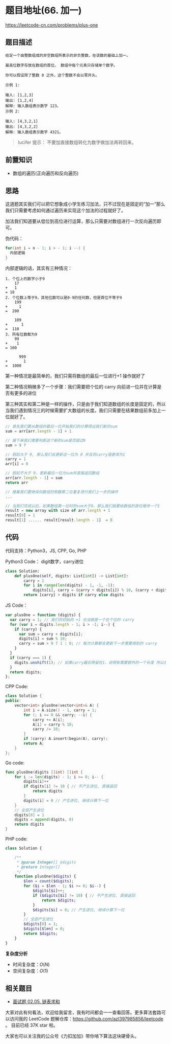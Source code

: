 # 题目地址(66. 加一)

https://leetcode-cn.com/problems/plus-one

## 题目描述

```
给定一个由整数组成的非空数组所表示的非负整数，在该数的基础上加一。

最高位数字存放在数组的首位， 数组中每个元素只存储单个数字。

你可以假设除了整数 0 之外，这个整数不会以零开头。

示例 1:

输入: [1,2,3]
输出: [1,2,4]
解释: 输入数组表示数字 123。
示例 2:

输入: [4,3,2,1]
输出: [4,3,2,2]
解释: 输入数组表示数字 4321。
```

> lucifer 提示： 不要加直接数组转化为数字做加法再转回来。

## 前置知识

- 数组的遍历(正向遍历和反向遍历)

## 思路

这道题其实我们可以把它想象成小学生练习加法，只不过现在是固定的“加一”那么我们只需要考虑如何通过遍历来实现这个加法的过程就好了。

加法我们知道要从低位到高位进行运算，那么只需要对数组进行一次反向遍历即可。

伪代码：

```java
for(int i = n - 1; i > - 1; i --) {
  内部逻辑
}

```

内部逻辑的话，其实有三种情况：

```
1. 个位上的数字小于9
    17
+   1
= 18
2. 个位数上等于9，其他位数可以是0-9的任何数，但是首位不等于9
    199
+     1
=  200

    109
+      1
=  110
3. 所有位数都为9
    99
+    1
= 100

      999
+       1
=  1000
```

第一种情况是最简单的，我们只需将数组的最后一位进行+1 操作就好了

第二种情况稍微多了一个步骤：我们需要把个位的 carry 向前进一位并在计算是否有更多的进位

第三种其实和第二种是一样的操作，只是由于我们知道数组的长度是固定的，所以当我们遇到情况三的时候需要扩大数组的长度。我们只需要在结果数组前多加上一位就好了。

```js
// 首先我们要从数组的最后一位开始我们的计算得出我们新的sum
sum = arr[arr.length - 1] + 1

// 接下来我们需要判断这个新的sum是否超过9
sum > 9 ?

// 假如大于 9, 那么我们会更新这一位为 0 并且将carry值更改为1
carry = 1
arr[i] = 0

// 假如不大于 9，更新最后一位为sum并直接返回数组
arr[arr.length - 1] = sum
return arr

// 接着我们要继续向数组的倒数第二位重复进行我们上一步的操作
...

// 当我们完成以后，如果数组第一位时的sum大于0，那么我们就要给数组的首位增添一个1
result = new array with size of arr.length + 1
result[0] = 1
result[1] ...... result[result.length - 1]  = 0
```

## 代码

代码支持：Python3，JS, CPP, Go, PHP

Python3 Code：
digit数字，carry进位

```py
class Solution:
    def plusOne(self, digits: List[int]) -> List[int]:
        carry = 1
        for i in range(len(digits) - 1, -1, -1):
            digits[i], carry = (carry + digits[i]) % 10, (carry + digits[i]) // 10
        return [carry] + digits if carry else digits
```

JS Code：

```js
var plusOne = function (digits) {
  var carry = 1; // 我们将初始的 +1 也当做是一个在个位的 carry
  for (var i = digits.length - 1; i > -1; i--) {
    if (carry) {
      var sum = carry + digits[i];
      digits[i] = sum % 10;
      carry = sum > 9 ? 1 : 0; // 每次计算都会更新下一步需要用到的 carry
    }
  }
  if (carry === 1) {
    digits.unshift(1); // 如果carry最后停留在1，说明有需要额外的一个长度 所以我们就在首位增添一个 1
  }
  return digits;
};
```

CPP Code:

```cpp
class Solution {
public:
    vector<int> plusOne(vector<int>& A) {
        int i = A.size() - 1, carry = 1;
        for (; i >= 0 && carry; --i) {
            carry += A[i];
            A[i] = carry % 10;
            carry /= 10;
        }
        if (carry) A.insert(begin(A), carry);
        return A;
    }
};
```

Go code:

```go
func plusOne(digits []int) []int {
	for i := len(digits) - 1; i >= 0; i-- {
		digits[i]++
		if digits[i] != 10 { // 不产生进位, 直接返回
			return digits
		}
		digits[i] = 0 // 产生进位, 继续计算下一位
	}
	// 全部产生进位
	digits[0] = 1
	digits = append(digits, 0)
	return digits
}
```

PHP code:

```php
class Solution {

    /**
     * @param Integer[] $digits
     * @return Integer[]
     */
    function plusOne($digits) {
        $len = count($digits);
        for ($i = $len - 1; $i >= 0; $i--) {
            $digits[$i]++;
            if ($digits[$i] != 10) { // 不产生进位, 直接返回
                return $digits;
            }
            $digits[$i] = 0; // 产生进位, 继续计算下一位
        }
        // 全部产生进位
        $digits[0] = 1;
        $digits[$len] = 0;
        return $digits;
    }
}
```

**复杂度分析**

- 时间复杂度：$O(N)$
- 空间复杂度：$O(1)$

## 相关题目

- [面试题 02.05. 链表求和](https://leetcode-cn.com/problems/sum-lists-lcci/)

大家对此有何看法，欢迎给我留言，我有时间都会一一查看回答。更多算法套路可以访问我的 LeetCode 题解仓库：https://github.com/azl397985856/leetcode 。 目前已经 37K star 啦。

大家也可以关注我的公众号《力扣加加》带你啃下算法这块硬骨头。
